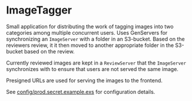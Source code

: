 # ImageTagger

Small application for distributing the work of tagging images into two categories among multiple concurrent users. Uses GenServers for synchronizing an `ImageServer` with a folder in an S3-bucket. Based on the reviewers review, it it then moved to another appropriate folder in the S3-bucket based on the review.

Currently reviewed images are kept in a `ReviewServer` that the `ImageServer` synchronizes with to ensure that users are not served the same image.

Presigned URLs are used for serving the images to the frontend.

See [config/prod.secret.example.exs](config/prod.secret.example.exs) for configuration details.
